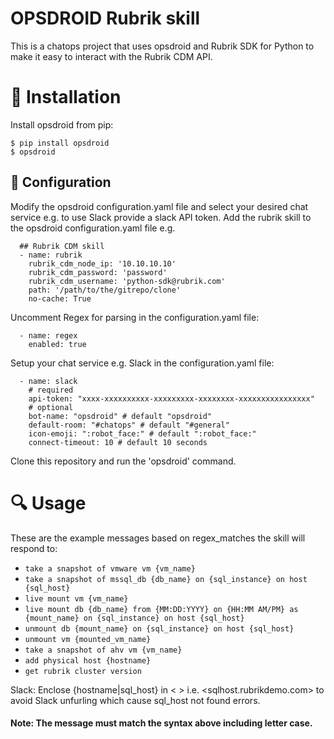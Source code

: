 # OPSDROID Rubrik skill

This is a chatops project that uses opsdroid and Rubrik SDK for Python to make it easy to interact with the Rubrik CDM API.


# :hammer: Installation

Install opsdroid from pip:

```
$ pip install opsdroid
$ opsdroid
```

## :blue_book: Configuration
Modify the opsdroid configuration.yaml file and select your desired chat service e.g. to use Slack provide a slack API token.
Add the rubrik skill to the opsdroid configuration.yaml file e.g.
```
  ## Rubrik CDM skill
  - name: rubrik
    rubrik_cdm_node_ip: '10.10.10.10'
    rubrik_cdm_password: 'password'
    rubrik_cdm_username: 'python-sdk@rubrik.com'
    path: '/path/to/the/gitrepo/clone'
    no-cache: True
```
Uncomment Regex for parsing in the configuration.yaml file:
```
  - name: regex
    enabled: true
```
Setup your chat service e.g. Slack in the configuration.yaml file:
```
  - name: slack
    # required
    api-token: "xxxx-xxxxxxxxxx-xxxxxxxxx-xxxxxxxx-xxxxxxxxxxxxxxxx"
    # optional
    bot-name: "opsdroid" # default "opsdroid"
    default-room: "#chatops" # default "#general"
    icon-emoji: ":robot_face:" # default ":robot_face:"
    connect-timeout: 10 # default 10 seconds
```
Clone this repository and run the 'opsdroid' command. 

# :mag: Usage

These are the example messages based on regex_matches the skill will respond to:

* `take a snapshot of vmware vm {vm_name}`
* `take a snapshot of mssql_db {db_name} on {sql_instance} on host {sql_host}`
* `live mount vm {vm_name}`
* `live mount db {db_name} from {MM:DD:YYYY} on {HH:MM AM/PM} as {mount_name} on {sql_instance} on host {sql_host}`
* `unmount db {mount_name} on {sql_instance} on host {sql_host}`
* `unmount vm {mounted_vm_name}`
* `take a snapshot of ahv vm {vm_name}`
* `add physical host {hostname}`
* `get rubrik cluster version`

Slack: Enclose {hostname|sql_host} in < > i.e. <sqlhost.rubrikdemo.com> to avoid Slack unfurling which cause sql_host not found errors.

#### Note: The message must match the syntax above including letter case.

